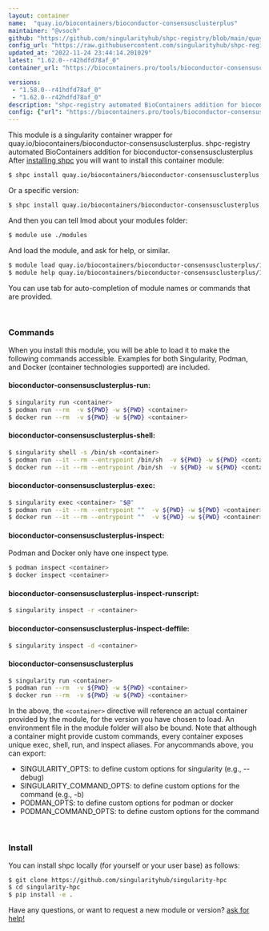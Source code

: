 ```yaml
---
layout: container
name:  "quay.io/biocontainers/bioconductor-consensusclusterplus"
maintainer: "@vsoch"
github: "https://github.com/singularityhub/shpc-registry/blob/main/quay.io/biocontainers/bioconductor-consensusclusterplus/container.yaml"
config_url: "https://raw.githubusercontent.com/singularityhub/shpc-registry/main/quay.io/biocontainers/bioconductor-consensusclusterplus/container.yaml"
updated_at: "2022-11-24 23:44:14.201029"
latest: "1.62.0--r42hdfd78af_0"
container_url: "https://biocontainers.pro/tools/bioconductor-consensusclusterplus"

versions:
 - "1.58.0--r41hdfd78af_0"
 - "1.62.0--r42hdfd78af_0"
description: "shpc-registry automated BioContainers addition for bioconductor-consensusclusterplus"
config: {"url": "https://biocontainers.pro/tools/bioconductor-consensusclusterplus", "maintainer": "@vsoch", "description": "shpc-registry automated BioContainers addition for bioconductor-consensusclusterplus", "latest": {"1.62.0--r42hdfd78af_0": "sha256:acad947a7bbccfdd959d182bfe5c35cdda2d8e2c0f31f94dfd67ac1b28329d58"}, "tags": {"1.58.0--r41hdfd78af_0": "sha256:f161e7d7531d74d1995063c4e36b263731df611e2cada2fcd4fea11d7bf2ca5f", "1.62.0--r42hdfd78af_0": "sha256:acad947a7bbccfdd959d182bfe5c35cdda2d8e2c0f31f94dfd67ac1b28329d58"}, "docker": "quay.io/biocontainers/bioconductor-consensusclusterplus"}
---
```


This module is a singularity container wrapper for quay.io/biocontainers/bioconductor-consensusclusterplus.
shpc-registry automated BioContainers addition for bioconductor-consensusclusterplus
After [installing shpc](#install) you will want to install this container module:


```bash
$ shpc install quay.io/biocontainers/bioconductor-consensusclusterplus
```

Or a specific version:

```bash
$ shpc install quay.io/biocontainers/bioconductor-consensusclusterplus:1.62.0--r42hdfd78af_0
```

And then you can tell lmod about your modules folder:

```bash
$ module use ./modules
```

And load the module, and ask for help, or similar.

```bash
$ module load quay.io/biocontainers/bioconductor-consensusclusterplus/1.62.0--r42hdfd78af_0
$ module help quay.io/biocontainers/bioconductor-consensusclusterplus/1.62.0--r42hdfd78af_0
```

You can use tab for auto-completion of module names or commands that are provided.

<br>

### Commands

When you install this module, you will be able to load it to make the following commands accessible.
Examples for both Singularity, Podman, and Docker (container technologies supported) are included.

#### bioconductor-consensusclusterplus-run:

```bash
$ singularity run <container>
$ podman run --rm  -v ${PWD} -w ${PWD} <container>
$ docker run --rm  -v ${PWD} -w ${PWD} <container>
```

#### bioconductor-consensusclusterplus-shell:

```bash
$ singularity shell -s /bin/sh <container>
$ podman run --it --rm --entrypoint /bin/sh  -v ${PWD} -w ${PWD} <container>
$ docker run --it --rm --entrypoint /bin/sh  -v ${PWD} -w ${PWD} <container>
```

#### bioconductor-consensusclusterplus-exec:

```bash
$ singularity exec <container> "$@"
$ podman run --it --rm --entrypoint ""  -v ${PWD} -w ${PWD} <container> "$@"
$ docker run --it --rm --entrypoint ""  -v ${PWD} -w ${PWD} <container> "$@"
```

#### bioconductor-consensusclusterplus-inspect:

Podman and Docker only have one inspect type.

```bash
$ podman inspect <container>
$ docker inspect <container>
```

#### bioconductor-consensusclusterplus-inspect-runscript:

```bash
$ singularity inspect -r <container>
```

#### bioconductor-consensusclusterplus-inspect-deffile:

```bash
$ singularity inspect -d <container>
```



#### bioconductor-consensusclusterplus

```bash
$ singularity run <container>
$ podman run --rm  -v ${PWD} -w ${PWD} <container>
$ docker run --rm  -v ${PWD} -w ${PWD} <container>
```


In the above, the `<container>` directive will reference an actual container provided
by the module, for the version you have chosen to load. An environment file in the
module folder will also be bound. Note that although a container
might provide custom commands, every container exposes unique exec, shell, run, and
inspect aliases. For anycommands above, you can export:

 - SINGULARITY_OPTS: to define custom options for singularity (e.g., --debug)
 - SINGULARITY_COMMAND_OPTS: to define custom options for the command (e.g., -b)
 - PODMAN_OPTS: to define custom options for podman or docker
 - PODMAN_COMMAND_OPTS: to define custom options for the command

<br>

### Install

You can install shpc locally (for yourself or your user base) as follows:

```bash
$ git clone https://github.com/singularityhub/singularity-hpc
$ cd singularity-hpc
$ pip install -e .
```

Have any questions, or want to request a new module or version? [ask for help!](https://github.com/singularityhub/singularity-hpc/issues)